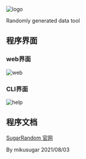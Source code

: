 ![logo](https://cdn.jsdelivr.net/gh/mikusugar/PictureBed@master/uPic/2021/06/logo.gif)

Randomly generated data tool
## 程序界面
### web界面
![web](https://cdn.jsdelivr.net/gh/mikusugar/PictureBed@master/uPic/2021/08/web.png)
### CLI界面
![help](https://cdn.jsdelivr.net/gh/mikusugar/PictureBed@master/uPic/2021/08/help.gif)
## 程序文档
[SugarRandom 官网](https://mikusugar.me/SugarRandom/)

By mikusugar 2021/08/03



